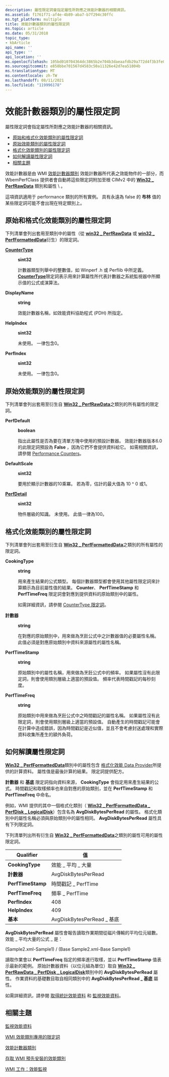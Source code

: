 ```yaml
---
description: 屬性限定詞會指定屬性所對應之效能計數器的相關資訊。
ms.assetid: f1761f71-af4e-4b89-aba7-b7f294c30ffc
ms.tgt_platform: multiple
title: 效能計數器類別的屬性限定詞
ms.topic: article
ms.date: 05/31/2018
topic_type:
- kbArticle
api_name: ''
api_type: ''
api_location: ''
ms.openlocfilehash: 105bd010704364dc3865b2e704b3daeaafdb29a772d4f3b3fe036b88da2d43cd
ms.sourcegitcommit: e858bbe701567d4583c50a11326e42d7ea51804b
ms.translationtype: MT
ms.contentlocale: zh-TW
ms.lasthandoff: 08/11/2021
ms.locfileid: "119996178"
---
```

# <a name="property-qualifiers-for-performance-counter-classes"></a>效能計數器類別的屬性限定詞

屬性限定詞會指定屬性所對應之效能計數器的相關資訊。

-   [原始和格式化效能類別的屬性限定詞](#property-qualifiers-for-raw-and-formatted-performance-classes)
-   [原始效能類別的屬性限定詞](#property-qualifiers-for-raw-and-formatted-performance-classes)
-   [格式化效能類別的屬性限定詞](#property-qualifiers-for-raw-and-formatted-performance-classes)
-   [如何解讀屬性限定詞](#how-to-interpret-property-qualifiers)
-   [相關主題](#related-topics)

效能計數器是由 WMI [效能計數器類別](/windows/desktop/CIMWin32Prov/performance-counter-classes) 效能計數器所代表之效能物件的一部分，而 WbemPerfClass 提供者會自動將這些限定詞附加至根 CIMv2 中的 [**Win32 \_ PerfRawData**](/windows/desktop/CIMWin32Prov/win32-perfrawdata) 類別和屬性 \\ 。

這項資訊適用于 performance 類別的所有實例。 具有永遠為 false 的 **布林** 值的某些限定詞可能不會出現在特定類別上。

## <a name="property-qualifiers-for-raw-and-formatted-performance-classes"></a>原始和格式化效能類別的屬性限定詞

下列清單會列出套用至類別中的屬性（從 [**win32 \_ PerfRawData**](/windows/desktop/CIMWin32Prov/win32-perfrawdata) 或 [**win32 \_ PerfFormattedData**](/windows/desktop/CIMWin32Prov/win32-perfformatteddata)衍生）的限定詞。

<dl> <dt>

<span id="CounterType"></span><span id="countertype"></span><span id="COUNTERTYPE"></span>[**CounterType**](countertype-qualifier.md)
</dt> <dd>

**sint32**

計數器類型列舉中的整數值，如 Winperf .h 或 Perflib 中所定義。 [**CounterType**](countertype-qualifier.md)限定詞表示用來計算屬性所代表計數器之系統監視器中所顯示值的公式或演算法。

</dd> <dt>

<span id="DisplayName"></span><span id="displayname"></span><span id="DISPLAYNAME"></span>**DisplayName**
</dt> <dd>

**string**

效能計數器名稱，如效能資料協助程式 (PDH) 所指定。

</dd> <dt>

<span id="HelpIndex"></span><span id="helpindex"></span><span id="HELPINDEX"></span>**HelpIndex**
</dt> <dd>

**sint32**

未使用。 一律包含0。

</dd> <dt>

<span id="PerfIndex"></span><span id="perfindex"></span><span id="PERFINDEX"></span>**PerfIndex**
</dt> <dd>

**sint32**

未使用。 一律包含0。

</dd> </dl>

## <a name="property-qualifiers-for-raw-performance-classes"></a>原始效能類別的屬性限定詞

下列清單會列出套用至衍生自 [**Win32 \_ PerfRawData**](/windows/desktop/CIMWin32Prov/win32-perfrawdata)之類別的所有屬性的限定詞。

<dl> <dt>

<span id="PerfDefault"></span><span id="perfdefault"></span><span id="PERFDEFAULT"></span>**PerfDefault**
</dt> <dd>

**boolean**

指出此屬性是否為要在清單方塊中使用的預設計數器。 效能計數器版本6.0 的此限定詞預設為 **False** ，因為它們不會提供資料給它。 如需相關資訊，請參閱 [Performance Counters](/windows/desktop/PerfCtrs/performance-counters-portal)。

</dd> <dt>

<span id="DefaultScale"></span><span id="defaultscale"></span><span id="DEFAULTSCALE"></span>**DefaultScale**
</dt> <dd>

**sint32**

要用於顯示計數器的10乘冪。 若為零，估計的最大值為 10 ^ 0 或1。

</dd> <dt>

<span id="PerfDetail"></span><span id="perfdetail"></span><span id="PERFDETAIL"></span>[**PerfDetail**](perfdetail-qualifier.md)
</dt> <dd>

**sint32**

物件層級的知識。 未使用。 此值一律為100。

</dd> </dl>

## <a name="property-qualifiers-for-formatted-performance-classes"></a>格式化效能類別的屬性限定詞

下列清單會列出套用至衍生自 [**Win32 \_ PerfFormattedData**](/windows/desktop/CIMWin32Prov/win32-perfformatteddata)之類別的所有屬性的限定詞。

<dl> <dt>

<span id="CookingType"></span><span id="cookingtype"></span><span id="COOKINGTYPE"></span>**CookingType**
</dt> <dd>

**string**

用來產生結果的公式類型。 每個計數器類型都會使用其他屬性限定詞來計算顯示為目前屬性值的結果。 **Counter**、 **PerfTimeStamp** 和 **PerfTimeFreq** 限定詞會對應到提供資料的原始類別中的屬性。

如需詳細資訊，請參閱 [CounterType 限定詞](countertype-qualifier.md)。

</dd> <dt>

<span id="Counter"></span><span id="counter"></span><span id="COUNTER"></span>**計數器**
</dt> <dd>

**string**

在對應的原始類別中，用來做為烹飪公式中之計數器值的必要屬性名稱。 此值必須是對應原始類別中資料來源屬性的屬性名稱。

</dd> <dt>

<span id="PerfTimeStamp"></span><span id="perftimestamp"></span><span id="PERFTIMESTAMP"></span>**PerfTimeStamp**
</dt> <dd>

**string**

原始類別中的屬性名稱，用來做為烹飪公式中的頻率。 如果屬性沒有此限定詞，則會使用類別層級上適當的預設值。 頻率代表時間戳記的每秒刻度。

</dd> <dt>

<span id="PerfTimeFreq"></span><span id="perftimefreq"></span><span id="PERFTIMEFREQ"></span>**PerfTimeFreq**
</dt> <dd>

**string**

原始類別中用來做為烹飪公式中之時間戳記的屬性名稱。 如果屬性沒有此限定詞，則會使用類別層級上適當的預設值。 自動產生的時間戳記可能會在計算中造成錯誤，因為時間戳記是近似值，並且不會考慮封送處理和實際資料收集所產生的額外負荷。

</dd> </dl>

## <a name="how-to-interpret-property-qualifiers"></a>如何解讀屬性限定詞

[**Win32 \_ PerfFormattedData**](/windows/desktop/CIMWin32Prov/win32-perfformatteddata)類別中的屬性包含 [格式化效能 Data Provider](formatted-performance-data-provider.md)所提供的計算資料。 屬性值是最後計算的結果。 限定詞提供配方。

**計數器** 和 **基底** 限定詞指向資料來源， **CookingType** 會指定用來產生結果的公式。 時間戳記和取樣頻率也來自對應的原始類別，並在 **PerfTimeStamp** 和 **PerfTimeFreq** 中命名。

例如，WMI 提供的其中一個格式化類別（ [**Win32 \_ PerfFormattedData \_ PerfDisk \_ LogicalDisk**](./retrieving-raw-and-formatted-performance-data.md)）包含名為 **AvgDiskBytesPerRead** 的屬性。 格式化類別中的屬性名稱必須與原始類別中的屬性相同。 **AvgDiskBytesPerRead** 屬性具有下列限定詞。

下列清單列出所有衍生自 [**Win32 \_ PerfFormattedData**](/windows/desktop/CIMWin32Prov/win32-perfformatteddata)之類別的屬性可用的屬性限定詞。



| Qualifier         | 值                     |
|-------------------|---------------------------|
| **CookingType**   | 效能 \_ 平均 \_ 大量       |
| **計數器**       | AvgDiskBytesPerRead       |
| **PerfTimeStamp** | 時間戳記 \_ PerfTime       |
| **PerfTimeFreq**  | 頻率 \_ PerfTime       |
| **PerfIndex**     | 408                       |
| **HelpIndex**     | 409                       |
| **基本**          | AvgDiskBytesPerRead \_ 基底 |



 

**AvgDiskBytesPerRead** 屬性會報告讀取作業期間從磁片傳輸的平均位元組數。 效能 \_ 平均大量的公式 \_ 是：

 (Sample2.xml-Sample1) / (Base Sample2.xml-Base Sample1) 

讀取作業會以 **PerfTimeFreq** 指定的頻率進行取樣，並以 **PerfTimeStamp** 值表示最新的範例。 原始計數器資料（以位元組為單位）取自 [**Win32 \_ PerfRawData \_ PerfDisk \_ LogicalDisk**](./retrieving-raw-and-formatted-performance-data.md)類別中的 **AvgDiskBytesPerRead** 屬性。 作業資料的基礎數目取自相同類別中的 **AvgDiskBytesPerRead \_ 基底** 屬性。

如需詳細資訊，請參閱 [取得統計效能資料](obtaining-statistical-performance-data.md) 和 [監視效能資料](monitoring-performance-data.md)。

## <a name="related-topics"></a>相關主題

<dl> <dt>

[監視效能資料](monitoring-performance-data.md)
</dt> <dt>

[WMI 效能類別專用的限定詞](qualifiers-specific-to-wmi-performance-classes.md)
</dt> <dt>

[效能計數器類別](/windows/desktop/CIMWin32Prov/performance-counter-classes)
</dt> <dt>

[存取 WMI 預先安裝的效能類別](accessing-wmi-preinstalled-performance-classes.md)
</dt> <dt>

[WMI 工作：效能監視](wmi-tasks--performance-monitoring.md)
</dt> </dl>

 

 
